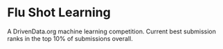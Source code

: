 # Flu Shot Learning
A DrivenData.org machine learning competition. Current best submission ranks in the top 10% of submissions overall.
